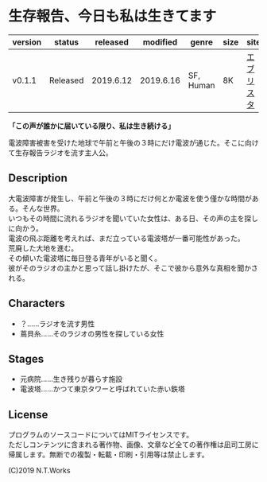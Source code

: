 # 生存報告、今日も私は生きてます

| version | status | released | modified | genre | size | site | contest |
| --- | --- | --- | --- | --- | --- | --- | --- |
| v0.1.1 | Released | 2019.6.12 | 2019.6.16 | SF, Human | 8K | [エブリスタ](https://estar.jp/novels/25493236) | [妄想コンテスト「３時」](https://estar.jp/official_contests/159354) |

**「この声が誰かに届いている限り、私は生き続ける」**

電波障害被害を受けた地球で午前と午後の３時にだけ電波が通じた。そこに向けて生存報告ラジオを流す主人公。

## Description

大電波障害が発生し、午前と午後の３時にだけ何とか電波を使う僅かな時間がある。そんな世界。  
いつもその時間に流れるラジオを聞いていた女性は、ある日、その声の主を探しに向かう。  
電波の飛ぶ距離を考えれば、まだ立っている電波塔が一番可能性があった。  
荒廃した大地を進む。  
その傾いた電波塔に毎日登る青年がいると聞く。  
彼がそのラジオの主かと思って話し掛けたが、そこで彼から意外な真相を聞かされる。

## Characters

- ？……ラジオを流す男性
- 蔦貝糸……そのラジオの男性を探している女性

## Stages

- 元病院……生き残りが暮らす施設
- 電波塔……かつて東京タワーと呼ばれていた赤い鉄塔

## License

プログラムのソースコードについてはMITライセンスです。  
ただしコンテンツに含まれる著作物、画像、文章など全ての著作権は凪司工房に帰属します。無断での複製・転載・印刷・引用等は禁止します。

(C)2019 N.T.Works

